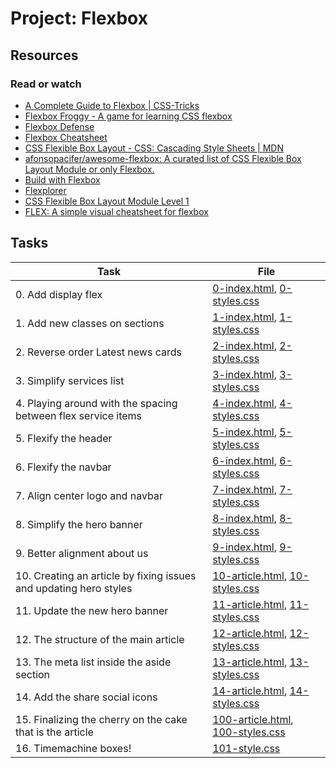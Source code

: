 # Project: Flexbox

## Resources

### Read or watch

* [A Complete Guide to Flexbox | CSS-Tricks](https://intranet.alxswe.com/rltoken/LCE50qV1AVEaeaMudweMCg)
* [Flexbox Froggy - A game for learning CSS flexbox](https://intranet.alxswe.com/rltoken/IcenrK3aNIqB14sqDkB6Rw)
* [Flexbox Defense](https://intranet.alxswe.com/rltoken/2q0Ebc98U3vlRmbtL-ec0g)
* [Flexbox Cheatsheet](https://intranet.alxswe.com/rltoken/gaFZ1mN2qWrzrn09Sb6A2g)
* [CSS Flexible Box Layout - CSS: Cascading Style Sheets | MDN](https://intranet.alxswe.com/rltoken/6WRMHKFwutkLs3UgQW1eDQ)
* [afonsopacifer/awesome-flexbox: A curated list of CSS Flexible Box Layout Module or only Flexbox.](https://intranet.alxswe.com/rltoken/YFWUfeS6FocKQ5U21YHjWw)
* [Build with Flexbox](https://intranet.alxswe.com/rltoken/ntuRbJcxgvkpe6iuV2MfHA)
* [Flexplorer](https://intranet.alxswe.com/rltoken/fLtMr9fcwVXtRdcHvwXMVw)
* [CSS Flexible Box Layout Module Level 1](https://intranet.alxswe.com/rltoken/KqtywvoD55hRnNl0z4My7A)
* [FLEX: A simple visual cheatsheet for flexbox](https://intranet.alxswe.com/rltoken/KQx8A_LE7RBN5w-JjgrBYQ)

## Tasks

| Task | File |
| ---- | ---- |
| 0. Add display flex | [0-index.html](./0-index.html), [0-styles.css](./0-styles.css) |
| 1. Add new classes on sections | [1-index.html](./1-index.html), [1-styles.css](./1-styles.css) |
| 2. Reverse order Latest news cards | [2-index.html](./2-index.html), [2-styles.css](./2-styles.css) |
| 3. Simplify services list | [3-index.html](./3-index.html), [3-styles.css](./3-styles.css) |
| 4. Playing around with the spacing between flex service items | [4-index.html](./4-index.html), [4-styles.css](./4-styles.css) |
| 5. Flexify the header | [5-index.html](./5-index.html), [5-styles.css](./5-styles.css) |
| 6. Flexify the navbar | [6-index.html](./6-index.html), [6-styles.css](./6-styles.css) |
| 7. Align center logo and navbar | [7-index.html](./7-index.html), [7-styles.css](./7-styles.css) |
| 8. Simplify the hero banner | [8-index.html](./8-index.html), [8-styles.css](./8-styles.css) |
| 9. Better alignment about us | [9-index.html](./9-index.html), [9-styles.css](./9-styles.css) |
| 10. Creating an article by fixing issues and updating hero styles | [10-article.html](./10-article.html), [10-styles.css](./10-styles.css) |
| 11. Update the new hero banner | [11-article.html](./11-article.html), [11-styles.css](./11-styles.css) |
| 12. The structure of the main article | [12-article.html](./12-article.html), [12-styles.css](./12-styles.css) |
| 13. The meta list inside the aside section | [13-article.html](./13-article.html), [13-styles.css](./13-styles.css) |
| 14. Add the share social icons | [14-article.html](./14-article.html), [14-styles.css](./14-styles.css) |
| 15. Finalizing the cherry on the cake that is the article | [100-article.html](./100-article.html), [100-styles.css](./100-styles.css) |
| 16. Timemachine boxes! | [101-style.css](./101-style.css) |
